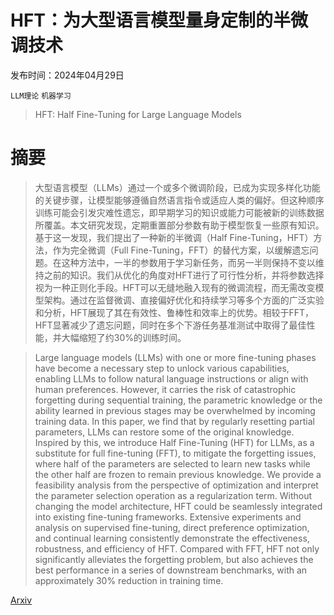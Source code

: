 # HFT：为大型语言模型量身定制的半微调技术

发布时间：2024年04月29日

`LLM理论` `机器学习`

> HFT: Half Fine-Tuning for Large Language Models

# 摘要

> 大型语言模型（LLMs）通过一个或多个微调阶段，已成为实现多样化功能的关键步骤，让模型能够遵循自然语言指令或适应人类的偏好。但这种顺序训练可能会引发灾难性遗忘，即早期学习的知识或能力可能被新的训练数据所覆盖。本文研究发现，定期重置部分参数有助于模型恢复一些原有知识。基于这一发现，我们提出了一种新的半微调（Half Fine-Tuning，HFT）方法，作为完全微调（Full Fine-Tuning，FFT）的替代方案，以缓解遗忘问题。在这种方法中，一半的参数用于学习新任务，而另一半则保持不变以维持之前的知识。我们从优化的角度对HFT进行了可行性分析，并将参数选择视为一种正则化手段。HFT可以无缝地融入现有的微调流程，而无需改变模型架构。通过在监督微调、直接偏好优化和持续学习等多个方面的广泛实验和分析，HFT展现了其在有效性、鲁棒性和效率上的优势。相较于FFT，HFT显著减少了遗忘问题，同时在多个下游任务基准测试中取得了最佳性能，并大幅缩短了约30%的训练时间。

> Large language models (LLMs) with one or more fine-tuning phases have become a necessary step to unlock various capabilities, enabling LLMs to follow natural language instructions or align with human preferences. However, it carries the risk of catastrophic forgetting during sequential training, the parametric knowledge or the ability learned in previous stages may be overwhelmed by incoming training data. In this paper, we find that by regularly resetting partial parameters, LLMs can restore some of the original knowledge. Inspired by this, we introduce Half Fine-Tuning (HFT) for LLMs, as a substitute for full fine-tuning (FFT), to mitigate the forgetting issues, where half of the parameters are selected to learn new tasks while the other half are frozen to remain previous knowledge. We provide a feasibility analysis from the perspective of optimization and interpret the parameter selection operation as a regularization term. Without changing the model architecture, HFT could be seamlessly integrated into existing fine-tuning frameworks. Extensive experiments and analysis on supervised fine-tuning, direct preference optimization, and continual learning consistently demonstrate the effectiveness, robustness, and efficiency of HFT. Compared with FFT, HFT not only significantly alleviates the forgetting problem, but also achieves the best performance in a series of downstream benchmarks, with an approximately 30% reduction in training time.

[Arxiv](https://arxiv.org/abs/2404.18466)